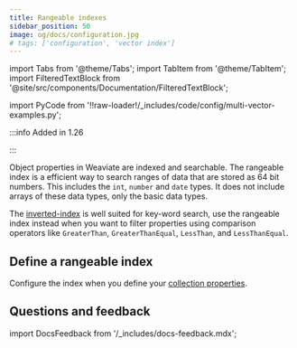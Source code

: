 ```yaml
---
title: Rangeable indexes
sidebar_position: 50
image: og/docs/configuration.jpg
# tags: ['configuration', 'vector index']
---
```


import Tabs from '@theme/Tabs';
import TabItem from '@theme/TabItem';
import FilteredTextBlock from '@site/src/components/Documentation/FilteredTextBlock';

import PyCode from '!!raw-loader!/_includes/code/config/multi-vector-examples.py';

:::info Added in 1.26

:::

Object properties in Weaviate are indexed and searchable. The rangeable index is a efficient way to search ranges of data that are stored as 64 bit numbers. This includes the `int`, `number` and `date` types. It does not include arrays of these data types, only the basic data types.

The [inverted-index](/developers/weaviate/more-resources/performance#inverted-index) is well suited for key-word search, use the rangeable index instead when you want to filter properties using comparison operators like  `GreaterThan`, `GreaterThanEqual`, `LessThan`, and `LessThanEqual`.

## Define a rangeable index

Configure the index when you define your [collection properties](/developers/weaviate/manage-data/collections#property-level-settings).

<FilteredTextBlock
  text={PyCode}
  startMarker="# START LoadDataNamedVectors"
  endMarker="# END LoadDataNamedVectors"
  language="py"
/>

## Questions and feedback

import DocsFeedback from '/_includes/docs-feedback.mdx';

<DocsFeedback/>

